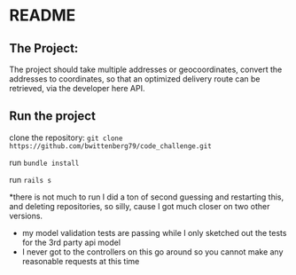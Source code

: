# README

## The Project: 
The project should take multiple addresses or geocoordinates, convert the addresses to coordinates, so that an optimized delivery route can be retrieved, via the developer here API.

## Run the project

clone the repository: ```git clone https://github.com/bwittenberg79/code_challenge.git```

run ```bundle install```

run ```rails s```

*there is not much to run I did a ton of second guessing and restarting this, and deleting repositories, so silly, cause I got much closer on two other versions.

- my model validation tests are passing while I only sketched out the tests for the 3rd party api model
- I never got to the controllers on this go around so you cannot make any reasonable requests at this time